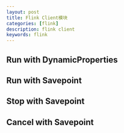 ```yaml
---
layout: post
title: Flink Client模块
categories: [flink]
description: flink client
keywords: flink
---
```


## Run with DynamicProperties

## Run with Savepoint

## Stop with Savepoint

## Cancel with Savepoint




